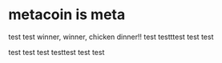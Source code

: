 # metacoin is meta

test
test
winner, winner, chicken dinner!!
test
testttest
test
test

test
test
test
testtest
test
test
